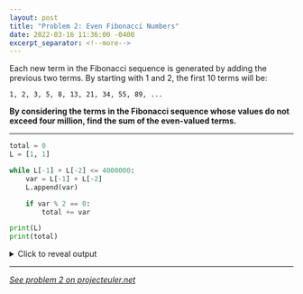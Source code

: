 ```yaml
---
layout: post
title: "Problem 2: Even Fibonacci Numbers"
date: 2022-03-16 11:36:00 -0400
excerpt_separator: <!--more-->
---
```

Each new term in the Fibonacci sequence is generated by adding the previous two terms. By starting with 1 and 2, the first 10 terms will be:

```
1, 2, 3, 5, 8, 13, 21, 34, 55, 89, ...
```

**By considering the terms in the Fibonacci sequence whose values do not exceed four million, find the sum of the even-valued terms.**
<!--more-->

***

```py
total = 0
L = [1, 1]

while L[-1] + L[-2] <= 4000000:
    var = L[-1] + L[-2]
    L.append(var)

    if var % 2 == 0:
        total += var

print(L)
print(total)
```

<details> 
<summary>Click to reveal output</summary>
{% highlight py%}
[1, 1, 2, 3, 5, 8, 13, 21, 34, 55, 89, 144, 233, 377, 610, 987, 1597, 2584, 4181, 6765, 10946, 17711, 28657, 46368, 75025, 121393, 196418, 317811, 514229, 832040, 1346269, 2178309, 3524578]
4613732
{% endhighlight %}
</details>

***

*[See problem 2 on projecteuler.net](https://projecteuler.net/problem=2)*